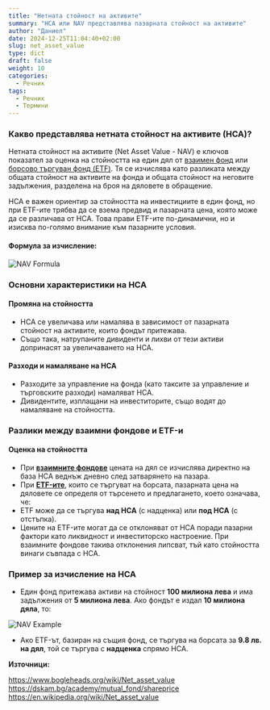 ```yaml
---
title: "Нетната стойност на активите"
summary: "НСА или NAV представлява пазарната стойност на активите"
author: "Даниел"
date: 2024-12-25T11:04:40+02:00
slug: net_asset_value
type: dict
draft: false
weight: 10
categories:
  - Речник
tags:
  - Речник
  - Термини
---
```


### Какво представлява нетната стойност на активите (НСА)?

Нетната стойност на активите (Net Asset Value - NAV) е ключов показател за оценка на стойността на един дял от [взаимен фонд](/dict/mutual_fund) или [борсово търгуван фонд (ETF)](/dict/etf). Тя се изчислява като разликата между общата стойност на активите на фонда и общата стойност на неговите задължения, разделена на броя на дяловете в обращение.

НСА е важен ориентир за стойността на инвестициите в един фонд, но при ETF-ите трябва да се взема предвид и пазарната цена, която може да се различава от НСА. Това прави ETF-ите по-динамични, но и изисква по-голямо внимание към пазарните условия.

#### Формула за изчисление:

![NAV Formula](/img/nav-formula.png)

### Основни характеристики на НСА

#### Промяна на стойността

-   НСА се увеличава или намалява в зависимост от пазарната стойност на активите, които фондът притежава.
-   Също така, натрупаните дивиденти и лихви от тези активи допринасят за увеличаването на НСА.

#### Разходи и намаляване на НСА

-   Разходите за управление на фонда (като таксите за управление и търговските разходи) намаляват НСА.
-   Дивидентите, изплащани на инвеститорите, също водят до намаляване на стойността.

### Разлики между взаимни фондове и ETF-и

#### Оценка на стойността

-   При [**взаимните фондове**](/dict/mutual_fund) цената на дял се изчислява директно на база НСА веднъж дневно след затварянето на пазара.
-   При [**ETF-ите**](/dict/etf), които се търгуват на борсата, пазарната цена на дяловете се определя от търсенето и предлагането, което означава, че:
-   ETF може да се търгува **над НСА** (с надценка) или **под НСА** (с отстъпка).
-   Цените на ETF-ите могат да се отклоняват от НСА поради пазарни фактори като ликвидност и инвеститорско настроение. При взаимните фондове такива отклонения липсват, тъй като стойността винаги съвпада с НСА.

### Пример за изчисление на НСА

-   Един фонд притежава активи на стойност **100 милиона лева** и има задължения от **5 милиона лева**. Ако фондът е издал **10 милиона дяла**, то:

![NAV Example](/img/nav-example.png)

-   Ако ETF-ът, базиран на същия фонд, се търгува на борсата за **9.8 лв. на дял**, той се търгува с **надценка** спрямо НСА.

**Източници:**

https://www.bogleheads.org/wiki/Net_asset_value  
https://dskam.bg/academy/mutual_fond/shareprice  
https://en.wikipedia.org/wiki/Net_asset_value  
